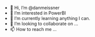 - 👋 Hi, I’m @danmeissner
- 👀 I’m interested in PowerBI
- 🌱 I’m currently learning anything I can.
- 💞️ I’m looking to collaborate on ...
- 📫 How to reach me ...

<!---
danmeissner/danmeissner is a ✨ special ✨ repository because its `README.md` (this file) appears on your GitHub profile.
You can click the Preview link to take a look at your changes.
--->
